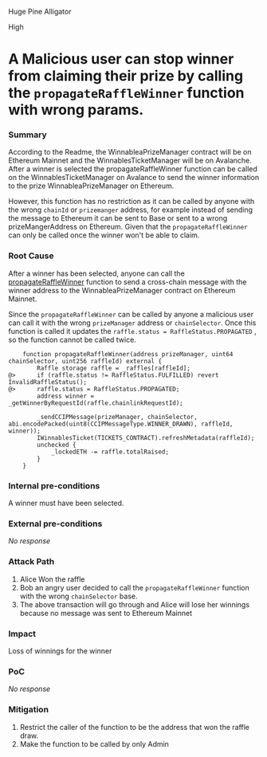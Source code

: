 Huge Pine Alligator

High

# A Malicious user can stop winner from claiming their prize by calling the `propagateRaffleWinner` function with wrong params.

### Summary

According to the Readme, the WinnableaPrizeManager contract will be on Ethereum Mainnet and the WinnablesTicketManager will be on Avalanche. After a winner is selected the propagateRaffleWinner function can be called on the WinnablesTicketManager on Avalance to send the winner information to the prize WinnableaPrizeManager on Ethereum. 

However, this function has no restriction as it can be called by anyone with the wrong `chainId` or `prizemanger` address, for example instead of sending the message to Ethereum it can be sent to Base or sent to a wrong prizeMangerAddress on Ethereum. Given that the `propagateRaffleWinner` can only be called once the winner won't be able to claim.


### Root Cause

After a winner has been selected, anyone can call the [propagateRaffleWinner](https://github.com/sherlock-audit/2024-08-winnables-raffles/blob/main/public-contracts/contracts/WinnablesTicketManager.sol#L334C5-L334C13) function to send a cross-chain message with the winner address to the WinnableaPrizeManager contract on Ethereum Mainnet.

Since the `propagateRaffleWinner` can be called by anyone a malicious user can call it with the wrong `prizeManager` address or `chainSelector`. Once this function is called it updates the `raffle.status = RaffleStatus.PROPAGATED` , so the function cannot be called twice.

```sol
    function propagateRaffleWinner(address prizeManager, uint64 chainSelector, uint256 raffleId) external {
        Raffle storage raffle = _raffles[raffleId];
@>      if (raffle.status != RaffleStatus.FULFILLED) revert InvalidRaffleStatus();
@>      raffle.status = RaffleStatus.PROPAGATED;
        address winner = _getWinnerByRequestId(raffle.chainlinkRequestId);

        _sendCCIPMessage(prizeManager, chainSelector, abi.encodePacked(uint8(CCIPMessageType.WINNER_DRAWN), raffleId, winner));
        IWinnablesTicket(TICKETS_CONTRACT).refreshMetadata(raffleId);
        unchecked {
            _lockedETH -= raffle.totalRaised;
        }
    }
```


### Internal pre-conditions

A winner must have been selected.

### External pre-conditions

_No response_

### Attack Path

1. Alice Won the raffle
2. Bob an angry user decided to call the  `propagateRaffleWinner` function with the wrong `chainSelector` base.
3. The above transaction will go through and Alice will lose her winnings because no message was sent to Ethereum Mainnet

### Impact

Loss of winnings for the winner

### PoC

_No response_

### Mitigation

1. Restrict the caller of the function to be the address that won the raffle draw.
2. Make the function to be called by only Admin